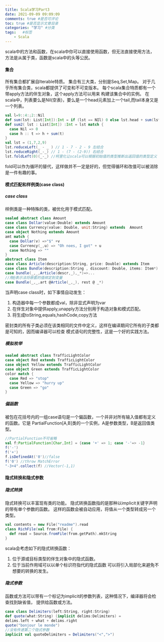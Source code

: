```yaml
---
title: Scala学习Part3
date: 2021-09-09 09:09:09
comments: true #是否可评论
toc: true #是否显示文章目录
categories: "学习" #分类
tags:   #标签
    - Scala
---
```

scala中的方法和函数，在scala中你可以直接使用函数，但无法直接使用方法，
方法是从属于类，函数是scala中的头等公民。
#### 集合
所有集合都扩展自Iterable特质。
集合有三大类，分别是Seq,Set,Map。
对于几乎所有集合类，scala都提供了可变和不可变版本。
每个scala集合特质都有一个带apply方法的伴生对象，这个apply方法可以用来
构建该集合中的实例。
在scala中，列表要么是Nil(空表)，要么是一个head元素加上一个tail,而tail本身又是
一个列表。
```scala
val l=9::4:;2::Nil
def sum(lst: List[Int]):Int = if (lst == NIl) 0 else lst.head + sum(lst.tail)
def sum2( lst : List[Int]) :Int = lst match {
  case Nil => 0
  case h :: t => h + sum(t)
}
val lst = (1,7,2,9)
lst.reduceLeft(_ - _ ) // 1 - 7 - 2 - 9 左结合 
lst.reduceRight(_-_) // 1 - (7 - (2-9)) 右结合 
lst.foldLeft(0)(_-_) //柯里化让scala可以根据初始值的类型推断出返回值的类型定义
```
fold可以作为循环的替代，这样做并不一定是好的，但觉得循环和改值可以被消除是一件有趣的事。
#### 模式匹配和样例类(case class)
##### case class
样例类是一种特殊的类，被优化用于模式匹配。
```scala
sealed abstract class Amount
case class Dollar(value:Double) extends Amount
case class Currency(value: Double, unit:String) extends  Amount
case object Nothing extends Amount
amt match {
  case Dollar(v) =>"$" +v
  case Currency(_,u) => "Oh noes, I got" + u
  case Nothing => ""
}
abstract class Item
case class Article(description:String, price: Double) extends Item
case class Bundle(description:String , discount: Double, items: Item*) extends Item
case bundle(_,_,Article(descr,_),_*)=>...
//用@表示法将嵌套的值绑定到变量
case Bundle(_,_,art @Article(_,_), rest @ _*)
```
当声明case class时，如下事情自动发生：
1. 构造器中每一个参数都成val，除非显式声明为var
2. 在伴生对象中提供apply,unapply方法分别用于构造对象和模式匹配。
3. 将生成toString,equals,hashCode,copy方法

密封类的所有子类必须在该类相同的文件中定义，这样在编译期间它所有的子类都是可知的，因而编译器可以检查
模式语句的完整性，这是一个好的实践方法。
##### 模拟枚举
```scala
sealed abstract class TrafficLightColor
case object Red extends TrafficLightColor
case object Yellow extends TrafficLightColor
case object Green extends TrafficLightColor
color match {
  case Red => "stop"
  case Yellow => "hurry up"
  case Green => "go"
}
```
##### 偏函数
被包在花括号内的一组case语句是一个偏函数，一个并非对所有输入值都有定义的函数。它是
PartialFunction[A,B]类的一个实例，A是参数类型，B是返回值类型。
```scala
//PartialFunction不可省略
val f:PartialFunction[Char,Int] = {case '+' => 1; case '-'=> -1} 
f('-')
f('+')
f.isDefinedAt('0')//false
f('0') //throw MatchError
"-3+4".collect(f) //Vector(-1,1)
```
#### 隐式转换和隐式参数
##### **隐式转换**
隐式转换可以丰富现有类的功能。
隐式转换函数指的是那种以implicit关键字声明的带有单个参数的函数。
这样的函数会被自动应用，将值从一个类型转成另一个类型。
```scala
val contents = new File("readme").read
class RichFile(val from:File) {
  def read = Source.fromFile(from.getPath).mkString
}
```
scala会考虑如下的隐式转换函数：
1. 位于源或目标类型的伴生对象中的隐式函数。
2. 位于当前作用域可以以单个标识符指代的隐式函数
可以将引入局部化来避免不想要的转换的发生。

##### **隐式参数**
函数或方法可以带有一个标记为implicit的参数列表，这种情况下，编译器将会检查找到缺省值，
提供给函数或方法。
```scala
case class Delimiters(left:String, right:String)
def quote(what:String) (implicit delims:Delimiters) = 
delims.left + what + delims.right
quote("bonjour le monde")
//没有传递第二个隐式参数 
implicit val quoteDelimiters = Delimiters("<",">")
```